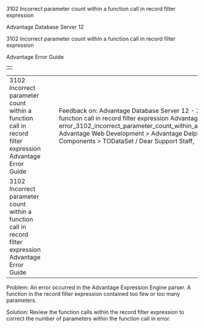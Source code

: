 3102 Incorrect parameter count within a function call in record filter expression




Advantage Database Server 12  

3102 Incorrect parameter count within a function call in record filter expression

Advantage Error Guide

|  |
| --- |
|  |

|  |  |  |  |  |
| --- | --- | --- | --- | --- |
| 3102 Incorrect parameter count within a function call in record filter expression  Advantage Error Guide |  |  | Feedback on: Advantage Database Server 12 - 3102 Incorrect parameter count within a function call in record filter expression Advantage Error Guide error\_3102\_incorrect\_parameter\_count\_within\_a\_function\_call\_in\_record\_filter\_expression Advantage Web Development > Advantage Delphi OData Client > Delphi OData Components > TODataSet / Dear Support Staff, |  |
| 3102 Incorrect parameter count within a function call in record filter expression  Advantage Error Guide |  |  |  |  |

Problem: An error occurred in the Advantage Expression Engine parser. A function in the record filter expression contained too few or too many parameters.

Solution: Review the function calls within the record filter expression to correct the number of parameters within the function call in error.